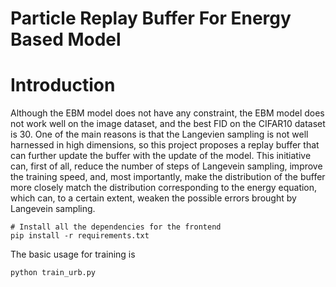 Particle Replay Buffer For Energy Based Model
=======
# Introduction 
Although the EBM model does not have any constraint, the EBM model does not work well on the image dataset, and the best FID on the CIFAR10 dataset is 30. One of the main reasons is that the Langevien sampling is not well harnessed in high dimensions, so this project proposes a replay buffer that can further update the buffer with the update of the model. This initiative can, first of all, reduce the number of steps of Langevein sampling, improve the training speed, and, most importantly, make the distribution of the buffer more closely match the distribution corresponding to the energy equation, which can, to a certain extent, weaken the possible errors brought by Langevein sampling.

```shell
# Install all the dependencies for the frontend
pip install -r requirements.txt
```

The basic usage for training is
```sh
python train_urb.py
```
